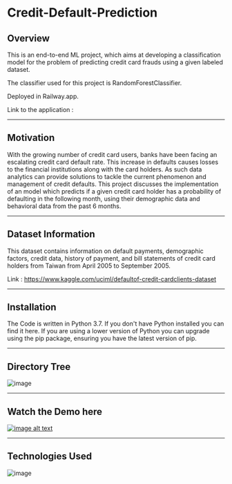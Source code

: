 # Credit-Default-Prediction

## Overview

This is an end-to-end ML project, which aims at developing a classification model for the problem of predicting credit card frauds using a given labeled dataset.

The classifier used for this project is RandomForestClassifier.

Deployed in Railway.app.

Link to the application : 
*****************************

## Motivation

With the growing number of credit card users, banks have been facing an escalating credit card default rate. This increase in defaults causes losses to the 
financial institutions along with the card holders. As such data analytics can provide solutions to tackle the current phenomenon and management of credit 
defaults. This project discusses the implementation of an model which predicts if a given credit card
holder has a probability of defaulting in the following month, using their demographic data and
behavioral data from the past 6 months.
**********************************

## Dataset Information
This dataset contains information on default payments, demographic factors, credit data, history of payment, and bill statements of credit card holders
from Taiwan from April 2005 to September 2005.

Link : https://www.kaggle.com/uciml/defaultof-credit-cardclients-dataset
******************************


## Installation
The Code is written in Python 3.7. If you don't have Python installed you can find it here. If you are using a lower version of Python you can upgrade using 
the pip package, ensuring you have the latest version of pip. 

*****************************

## Directory Tree

![image](https://user-images.githubusercontent.com/77207245/199427790-f2296505-479f-4de8-867e-4c4888357655.png)


****************************************
## Watch the Demo here
[![image alt text](https://user-images.githubusercontent.com/77207245/198889458-fbcc7f7f-6026-496d-b951-cb5608b2afb0.PNG)](https://youtu.be/qwW_QYNtcvM)


***********************************************
## Technologies Used

![image](https://user-images.githubusercontent.com/77207245/198870009-95368c87-f4b5-44cd-8385-c2ae7e81e992.png)
